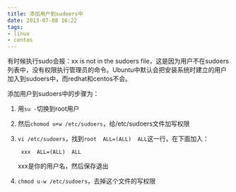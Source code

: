 ```yaml
---
title: 添加用户到sudoers中
date: 2013-07-08 16:22
tags:
- linux
- centos
---
```

有时候执行sudo会报：xx is not in the sudoers file，这是因为用户不在sudoers列表中，没有权限执行管理员的命令。Ubuntu中默认会把安装系统时建立的用户加入到sudoers中，而redhat和centos不会。

添加用户到sudoers中的步骤为：

1. 用`su -`切换到root用户
2. 然后`chomod u+w /etc/sudoers`，给/etc/sudoers文件加写权限
3. `vi /etc/sudoers`，找到`root  ALL=(ALL)  ALL`这一行，在下面加入：

        xxx  ALL=(ALL)  ALL

    xxx是你的用户名，然后保存退出
4. `chmod u-w /etc/sudoers`，去掉这个文件的写权限
